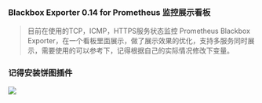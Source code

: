 ### Blackbox Exporter 0.14 for Prometheus 监控展示看板
>目前在使用的TCP，ICMP，HTTPS服务状态监控 Prometheus Blackbox Exporter，在一个看板里面展示，做了展示效果的优化，支持多服务同时展示，需要使用的可以参考下，记得根据自己的实际情况修改下变量。
### 记得安装饼图插件
![](https://raw.githubusercontent.com/starsliao/Prometheus/blackbox_exporter/master/blackbox-exporter.png)
